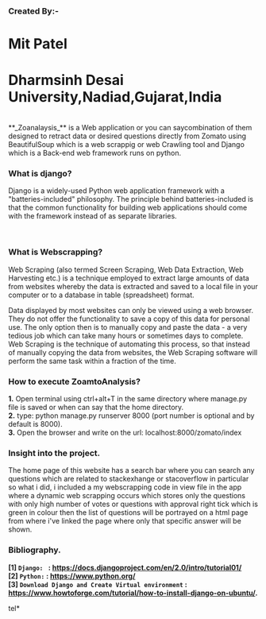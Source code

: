 ### **Created By:-** <br/>
   # **Mit Patel** <br/>
   # **Dharmsinh Desai University,Nadiad,Gujarat,India**

<br/>
**_Zoanalaysis_** is a Web application or you can saycombination of them designed to retract data or desired questions directly from Zomato using BeautifulSoup which is a web scrappig or web Crawling tool and Django which is a Back-end web framework runs on python.

<br/>                                                    

### **What is django?**

Django is a widely-used Python web application framework with a "batteries-included" philosophy. The principle behind batteries-included is that the common functionality for building web applications should come with the framework instead of as separate libraries.

<br/>                                                   
                                                    
### **What is Webscrapping?**

Web Scraping (also termed Screen Scraping, Web Data Extraction, Web Harvesting etc.) is a technique employed to extract large amounts of data from websites whereby the data is extracted and saved to a local file in your computer or to a database in table (spreadsheet) format.

Data displayed by most websites can only be viewed using a web browser. They do not offer the functionality to save a copy of this data for personal use. The only option then is to manually copy and paste the data - a very tedious job which can take many hours or sometimes days to complete. Web Scraping is the technique of automating this process, so that instead of manually copying the data from websites, the Web Scraping software will perform the same task within a fraction of the time.
<br/>
                                                 
### **How to execute ZoamtoAnalysis?**

**1.** Open terminal using ctrl+alt+T in the same directory where manage.py file is saved or when can say that the home directory.
<br/>
**2.** type: python manage.py runserver 8000   (port number is optional and by default is 8000).
<br/>
**3.** Open the browser and write on the url: localhost:8000/zomato/index 
<br/>
                                                 

### **Insight into the project.**

The home page of this website has a search bar where you can search any questions which are related to stackexhange or stacoverflow in particular so what i did, i included a my webscrapping code in view file in the app where a dynamic web scrapping occurs which stores only the questions with only high number of votes or questions with approval right tick which is green in colour then the list of questions will be portrayed on a html page from where i've linked the page where only that specific answer will be shown.

### **Bibliography.**<br/>
**[1]  `Django: ` : <https://docs.djangoproject.com/en/2.0/intro/tutorial01/>**  <br/>
**[2]  `Python:` :  <https://www.python.org/>** <br/>
**[3]  `Download Django and Create Virtual environment` : <https://www.howtoforge.com/tutorial/how-to-install-django-on-ubuntu/>.** 


tel*
